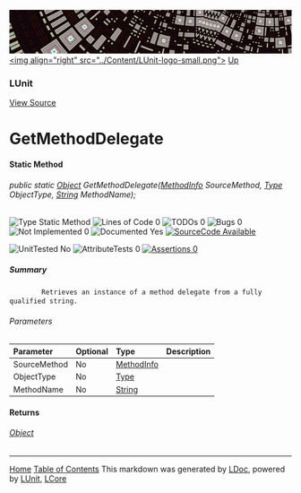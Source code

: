 ![](../Content/LUnit-banner-small.png "")
[&lt;img align=&quot;right&quot; src=&quot;../Content/LUnit-logo-small.png&quot;&gt;](../../README.md)
[Up](LUnit.md)
### LUnit
[View Source](../Extensions/LUnit.cs)
# GetMethodDelegate
#### Static Method
###### public static <a href="https://msdn.microsoft.com/en-us/library/system.object.aspx" alt="" target="_blank">Object</a> GetMethodDelegate(<a href="https://msdn.microsoft.com/en-us/library/system.reflection.methodinfo.aspx" alt="" target="_blank">MethodInfo</a> SourceMethod, <a href="https://msdn.microsoft.com/en-us/library/system.type.aspx" alt="" target="_blank">Type</a> ObjectType, <a href="https://msdn.microsoft.com/en-us/library/system.string.aspx" alt="" target="_blank">String</a> MethodName);

![Type Static Method](http://b.repl.ca/v1/Type-Static%20Method-blue.png "") ![Lines of Code 0](http://b.repl.ca/v1/Lines%20of%20Code-0-blue.png "") ![TODOs 0](http://b.repl.ca/v1/TODOs-0-green.png "") ![Bugs 0](http://b.repl.ca/v1/Bugs-0-green.png "") ![Not Implemented 0](http://b.repl.ca/v1/Not%20Implemented-0-green.png "") ![Documented Yes](http://b.repl.ca/v1/Documented-Yes-brightgreen.png "") [![SourceCode Available](http://b.repl.ca/v1/SourceCode-Available-brightgreen.png "")](../Extensions/LUnit.cs#L)

![UnitTested No](http://b.repl.ca/v1/UnitTested-No-lightgrey.png "") ![AttributeTests 0](http://b.repl.ca/v1/AttributeTests-0-lightgrey.png "") [![Assertions 0](http://b.repl.ca/v1/Assertions-0-lightgrey.png "")](../Extensions/LUnit.cs)
##### Summary

            Retrieves an instance of a method delegate from a fully qualified string.
            
###### Parameters

Parameter | Optional | Type | Description
:---  | :---  | :---  | :--- 
SourceMethod | No | <a href="https://msdn.microsoft.com/en-us/library/system.reflection.methodinfo.aspx" alt="" target="_blank">MethodInfo</a> | 
ObjectType | No | <a href="https://msdn.microsoft.com/en-us/library/system.type.aspx" alt="" target="_blank">Type</a> | 
MethodName | No | <a href="https://msdn.microsoft.com/en-us/library/system.string.aspx" alt="" target="_blank">String</a> | 

#### Returns
###### <a href="https://msdn.microsoft.com/en-us/library/system.object.aspx" alt="" target="_blank">Object</a>


---
[Home](../../README.md) [Table of Contents](../../TableOfContents.md)
This markdown was generated by [LDoc](https://github.com/CodeSingularity/LDoc), powered by [LUnit](https://github.com/CodeSingularity/LUnit), [LCore](https://github.com/CodeSingularity/LCore)
